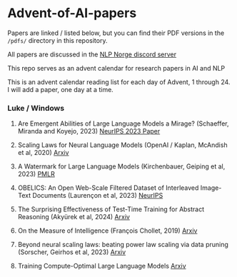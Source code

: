 # Advent-of-AI-papers  

Papers are linked / listed below, but you can find their PDF versions in the `/pdfs/` directory in this repository.

All papers are discussed in the [NLP Norge discord server](https://discord.gg/cNn3HqRD) 

This repo serves as an advent calendar for research papers in AI and NLP

This is an advent calendar reading list for each day of Advent, 1 through 24.
I will add a paper, one day at a time. 

### Luke / Windows  

1. Are Emergent Abilities of Large Language Models a Mirage? (Schaeffer, Miranda and Koyejo, 2023) [NeurIPS 2023 Paper](https://proceedings.neurips.cc/paper_files/paper/2023/hash/adc98a266f45005c403b8311ca7e8bd7-Abstract-Conference.html)

2. Scaling Laws for Neural Language Models (OpenAI / Kaplan, McAndish et al, 2020) [Arxiv](https://arxiv.org/abs/2001.08361)

3. A Watermark for Large Language Models (Kirchenbauer, Geiping et al, 2023) [PMLR](https://proceedings.mlr.press/v202/kirchenbauer23a.html)

4. OBELICS: An Open Web-Scale Filtered Dataset of Interleaved Image-Text Documents (Laurençon et al, 2023) [NeurIPS](https://nips.cc/virtual/2023/poster/73589)

5. The Surprising Effectiveness of Test-Time Training for Abstract Reasoning (Akyürek et al, 2024) [Arxiv](https://arxiv.org/abs/2411.07279)

6. On the Measure of Intelligence (François Chollet, 2019) [Arxiv](https://arxiv.org/abs/1911.01547)

7. Beyond neural scaling laws: beating power law scaling via data pruning (Sorscher, Geirhos et al, 2023) [Arxiv](https://arxiv.org/abs/2206.14486)

8. Training Compute-Optimal Large Language Models [Arxiv](https://arxiv.org/abs/2203.15556)

